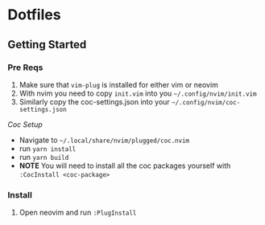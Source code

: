 # Dotfiles

## Getting Started

### Pre Reqs

1. Make sure that `vim-plug` is installed for either vim or neovim
2. With nvim you need to copy `init.vim` into you `~/.config/nvim/init.vim`
3. Similarly copy the coc-settings.json into your `~/.config/nvim/coc-settings.json`

*Coc Setup*
- Navigate to `~/.local/share/nvim/plugged/coc.nvim`
- run `yarn install`
- run `yarn build`
- **NOTE** You will need to install all the coc packages yourself with `:CocInstall <coc-package>`

### Install

1. Open neovim and run `:PlugInstall`

